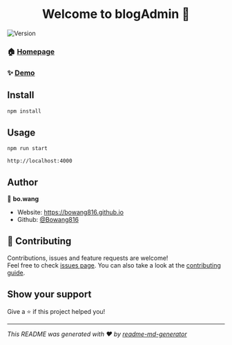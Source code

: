 <h1 align="center">Welcome to blogAdmin 👋</h1>
<p>
  <img alt="Version" src="https://img.shields.io/badge/version-0.0.1-blue.svg?cacheSeconds=2592000" />
</p>

### 🏠 [Homepage](https://github.com/BoWang816/blogAdmin)

### ✨ [Demo](https://admin.wangboweb.ml)

## Install

```sh
npm install
```

## Usage

```sh
npm run start
```

```text
http://localhost:4000
```

## Author

👤 **bo.wang**

* Website: https://bowang816.github.io
* Github: [@Bowang816](https://github.com/Bowang816)

## 🤝 Contributing

Contributions, issues and feature requests are welcome!<br />Feel free to check [issues page](https://github.com/BoWang816/blogWeb/issues). You can also take a look at the [contributing guide](http://gitlab.platdep.shuyun.com/fe/fe-c/ccms-benefit-mamage-react/blob/master/CONTRIBUTING.md).

## Show your support

Give a ⭐️ if this project helped you!

***
_This README was generated with ❤️ by [readme-md-generator](https://github.com/kefranabg/readme-md-generator)_
